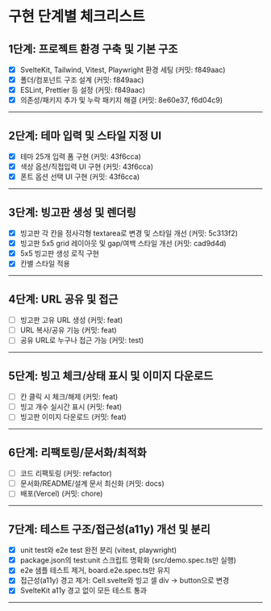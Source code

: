 # 구현 단계별 체크리스트

## 1단계: 프로젝트 환경 구축 및 기본 구조

- [x] SvelteKit, Tailwind, Vitest, Playwright 환경 세팅 (커밋: f849aac)
- [x] 폴더/컴포넌트 구조 설계 (커밋: f849aac)
- [x] ESLint, Prettier 등 설정 (커밋: f849aac)
- [x] 의존성/패키지 추가 및 누락 패키지 해결 (커밋: 8e60e37, f6d04c9)

---

## 2단계: 테마 입력 및 스타일 지정 UI

- [x] 테마 25개 입력 폼 구현 (커밋: 43f6cca)
- [x] 색상 옵션/직접입력 UI 구현 (커밋: 43f6cca)
- [x] 폰트 옵션 선택 UI 구현 (커밋: 43f6cca)

---

## 3단계: 빙고판 생성 및 렌더링

- [x] 빙고판 각 칸을 정사각형 textarea로 변경 및 스타일 개선 (커밋: 5c313f2)
- [x] 빙고판 5x5 grid 레이아웃 및 gap/여백 스타일 개선 (커밋: cad9d4d)
- [x] 5x5 빙고판 생성 로직 구현
- [x] 칸별 스타일 적용

---

## 4단계: URL 공유 및 접근

- [ ] 빙고판 고유 URL 생성 (커밋: feat)
- [ ] URL 복사/공유 기능 (커밋: feat)
- [ ] 공유 URL로 누구나 접근 가능 (커밋: test)

---

## 5단계: 빙고 체크/상태 표시 및 이미지 다운로드

- [ ] 칸 클릭 시 체크/해제 (커밋: feat)
- [ ] 빙고 개수 실시간 표시 (커밋: feat)
- [ ] 빙고판 이미지 다운로드 (커밋: feat)

---

## 6단계: 리팩토링/문서화/최적화

- [ ] 코드 리팩토링 (커밋: refactor)
- [ ] 문서화/README/설계 문서 최신화 (커밋: docs)
- [ ] 배포(Vercel) (커밋: chore)

---

## 7단계: 테스트 구조/접근성(a11y) 개선 및 분리

- [x] unit test와 e2e test 완전 분리 (vitest, playwright)
- [x] package.json의 test:unit 스크립트 명확화 (src/demo.spec.ts만 실행)
- [x] e2e 샘플 테스트 제거, board.e2e.spec.ts만 유지
- [x] 접근성(a11y) 경고 제거: Cell.svelte와 빙고 셀 div → button으로 변경
- [x] SvelteKit a11y 경고 없이 모든 테스트 통과

---
